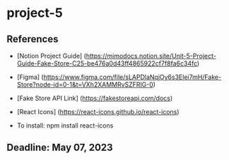 # project-5
 
## References
- [Notion Project Guide] (https://mimodocs.notion.site/Unit-5-Project-Guide-Fake-Store-C25-be476a0d43ff4865922cf7f8fa6c34fc)

- [Figma] (https://www.figma.com/file/sLAPDlaNqjOy6s3Elei7mH/Fake-Store?node-id=0-1&t=VXh2XAMMRvSZFRlG-0)

- [Fake Store API Link] (https://fakestoreapi.com/docs)

- [React Icons] (https://react-icons.github.io/react-icons)
- To install: npm install react-icons

## Deadline: May 07, 2023